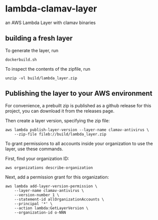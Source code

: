 # lambda-clamav-layer
an AWS Lambda Layer with clamav binaries


## building a fresh layer

To generate the layer, run

    dockerbuild.sh

To inspect the contents of the zipfile, run

    unzip -vl build/lambda_layer.zip

## Publishing the layer to your AWS environment

For convenience, a prebuilt zip is published as a github release for this
project, you can download it from the releases page.

Then create a layer version, specifying the zip file:

    aws lambda publish-layer-version --layer-name clamav-antivirus \
        --zip-file fileb://build/lambda_layer.zip

To grant permissions to all accounts inside your organization to use the layer,
use these commands.

First, find your organization ID:

    aws organizations describe-organization

Next, add a permission grant for this organization:

    aws lambda add-layer-version-permission \
        --layer-name clamav-antivirus \
        --version-number 1 \
        --statement-id allOrganizationAccounts \
        --principal '*' \
        --action lambda:GetLayerVersion \
        --organization-id o-NNN

